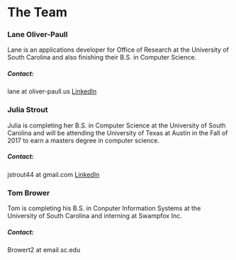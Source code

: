 # The Team

### Lane Oliver-Paull
Lane is an applications developer for Office of Research at the University of South Carolina and also finishing their B.S. in Computer Science.
##### Contact:
lane at oliver-paull.us
[LinkedIn](https://www.linkedin.com/in/a-b-oliver-paull)

### Julia Strout
Julia is completing her B.S. in Computer Science at the University of South Carolina and will be attending the University of Texas at Austin in the Fall of 2017 to earn a masters degree in computer science.
##### Contact:
jstrout44 at gmail.com
[LinkedIn](https://www.linkedin.com/in/julia-strout-a5423799)

### Tom Brower
Tom is completing his B.S. in Conputer Information Systems at the University of South Carolina and interning at Swampfox Inc. 

##### Contact:
Browert2 at email.sc.edu
